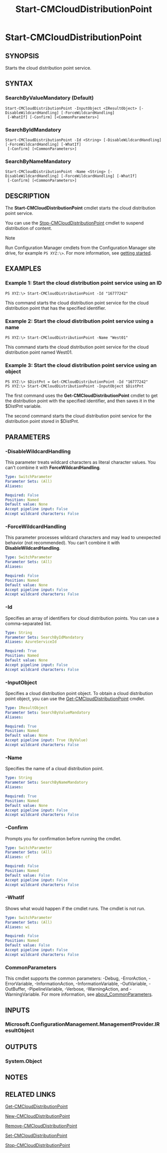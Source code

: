 ﻿---
description: Starts the cloud distribution point service.
external help file: AdminUI.PS.dll-Help.xml
Module Name: ConfigurationManager
ms.date: 05/07/2019
schema: 2.0.0
title: Start-CMCloudDistributionPoint
---

# Start-CMCloudDistributionPoint

## SYNOPSIS
Starts the cloud distribution point service.

## SYNTAX

### SearchByValueMandatory (Default)
```
Start-CMCloudDistributionPoint -InputObject <IResultObject> [-DisableWildcardHandling] [-ForceWildcardHandling]
 [-WhatIf] [-Confirm] [<CommonParameters>]
```

### SearchByIdMandatory
```
Start-CMCloudDistributionPoint -Id <String> [-DisableWildcardHandling] [-ForceWildcardHandling] [-WhatIf]
 [-Confirm] [<CommonParameters>]
```

### SearchByNameMandatory
```
Start-CMCloudDistributionPoint -Name <String> [-DisableWildcardHandling] [-ForceWildcardHandling] [-WhatIf]
 [-Confirm] [<CommonParameters>]
```

## DESCRIPTION
The **Start-CMCloudDistributionPoint** cmdlet starts the cloud distribution point service.

You can use the [Stop-CMCloudDistributionPoint](Stop-CMCloudDistributionPoint.md) cmdlet to suspend distribution of content.

> [!NOTE]
> Run Configuration Manager cmdlets from the Configuration Manager site drive, for example `PS XYZ:\>`. For more information, see [getting started](/powershell/sccm/overview).

## EXAMPLES

### Example 1: Start the cloud distribution point service using an ID
```
PS XYZ:\> Start-CMCloudDistributionPoint -Id "16777242"
```

This command starts the cloud distribution point service for the cloud distribution point that has the specified identifier.

### Example 2: Start the cloud distribution point service using a name
```
PS XYZ:\> Start-CMCloudDistributionPoint -Name "West01"
```

This command starts the cloud distribution point service for the cloud distribution point named West01.

### Example 3: Start the cloud distribution point service using an object
```
PS XYZ:\> $DistPnt = Get-CMCloudDistributionPoint -Id "16777242"
PS XYZ:\> Start-CMCloudDistributionPoint -InputObject $DistPnt
```

The first command uses the **Get-CMCloudDistributionPoint** cmdlet to get the distribution point with the specified identifier, and then saves it in the $DistPnt variable.

The second command starts the cloud distribution point service for the distribution point stored in $DistPnt.

## PARAMETERS

### -DisableWildcardHandling

This parameter treats wildcard characters as literal character values. You can't combine it with **ForceWildcardHandling**.

```yaml
Type: SwitchParameter
Parameter Sets: (All)
Aliases:

Required: False
Position: Named
Default value: None
Accept pipeline input: False
Accept wildcard characters: False
```

### -ForceWildcardHandling

This parameter processes wildcard characters and may lead to unexpected behavior (not recommended). You can't combine it with **DisableWildcardHandling**.

```yaml
Type: SwitchParameter
Parameter Sets: (All)
Aliases:

Required: False
Position: Named
Default value: None
Accept pipeline input: False
Accept wildcard characters: False
```

### -Id
Specifies an array of identifiers for cloud distribution points.
You can use a comma-separated list.

```yaml
Type: String
Parameter Sets: SearchByIdMandatory
Aliases: AzureServiceId

Required: True
Position: Named
Default value: None
Accept pipeline input: False
Accept wildcard characters: False
```

### -InputObject
Specifies a cloud distribution point object.
To obtain a cloud distribution point object, you can use the [Get-CMCloudDistributionPoint](Get-CMCloudDistributionPoint.md) cmdlet.

```yaml
Type: IResultObject
Parameter Sets: SearchByValueMandatory
Aliases:

Required: True
Position: Named
Default value: None
Accept pipeline input: True (ByValue)
Accept wildcard characters: False
```

### -Name
Specifies the name of a cloud distribution point.

```yaml
Type: String
Parameter Sets: SearchByNameMandatory
Aliases:

Required: True
Position: Named
Default value: None
Accept pipeline input: False
Accept wildcard characters: False
```

### -Confirm
Prompts you for confirmation before running the cmdlet.

```yaml
Type: SwitchParameter
Parameter Sets: (All)
Aliases: cf

Required: False
Position: Named
Default value: False
Accept pipeline input: False
Accept wildcard characters: False
```

### -WhatIf
Shows what would happen if the cmdlet runs.
The cmdlet is not run.

```yaml
Type: SwitchParameter
Parameter Sets: (All)
Aliases: wi

Required: False
Position: Named
Default value: False
Accept pipeline input: False
Accept wildcard characters: False
```

### CommonParameters
This cmdlet supports the common parameters: -Debug, -ErrorAction, -ErrorVariable, -InformationAction, -InformationVariable, -OutVariable, -OutBuffer, -PipelineVariable, -Verbose, -WarningAction, and -WarningVariable. For more information, see [about_CommonParameters](http://go.microsoft.com/fwlink/?LinkID=113216).

## INPUTS

### Microsoft.ConfigurationManagement.ManagementProvider.IResultObject

## OUTPUTS

### System.Object
## NOTES

## RELATED LINKS

[Get-CMCloudDistributionPoint](Get-CMCloudDistributionPoint.md)

[New-CMCloudDistributionPoint](New-CMCloudDistributionPoint.md)

[Remove-CMCloudDistributionPoint](Remove-CMCloudDistributionPoint.md)

[Set-CMCloudDistributionPoint](Set-CMCloudDistributionPoint.md)

[Stop-CMCloudDistributionPoint](Stop-CMCloudDistributionPoint.md)
